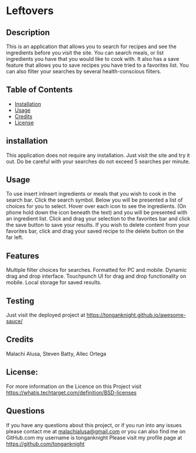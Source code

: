 # Leftovers                          

## Description

This is an application that allows you to search for recipes and see the ingredients before you visit the site. You can search meals, or list ingredients you have that you would like to cook with.  It also has a save feature that allows you to save recipes you have tried to a favorites list. You can also filter your searches by several health-conscious filters.

## Table of Contents
* [Installation](#installation)
* [Usage](#usage)
* [Credits](#credits)
* [License](#license)
         
## installation 

This application does not require any installation. Just visit the site and try it out. Do be careful with your searches do not exceed 5 searches per minute. 

## Usage

To use insert inInsert ingredients or meals that you wish to cook in the search bar. Click the search symbol. Below you will be presented a list of choices for you to select. Hover over each icon to see the ingredients. (On phone hold down the icon beneath the text) and you will be presented with an ingredient list. Click and drag your selection to the favorites bar and click the save button to save your results.  If you wish to delete content from your favorites bar, click and drag your saved recipe to the delete button on the far left. 

## Features

Multiple filter choices for searches. Formatted for PC and mobile. Dynamic drag and drop interface. Touchpunch UI for drag and drop functionality on mobile. Local storage for saved results.

## Testing 

Just visit the deployed project at https://tonganknight.github.io/awesome-sauce/

## Credits

Malachi Alusa, Steven Batty, Allec Ortega

## License:

For more information on the Licence on this Project visit https://whatis.techtarget.com/definition/BSD-licenses

## Questions 

If you have any questions about this project, or if you run into any issues please contact me at malachialusa@gmail.com
or you can also find me on GitHub.com my username is tonganknight Please visit my profile page at https://github.com/tonganknight

